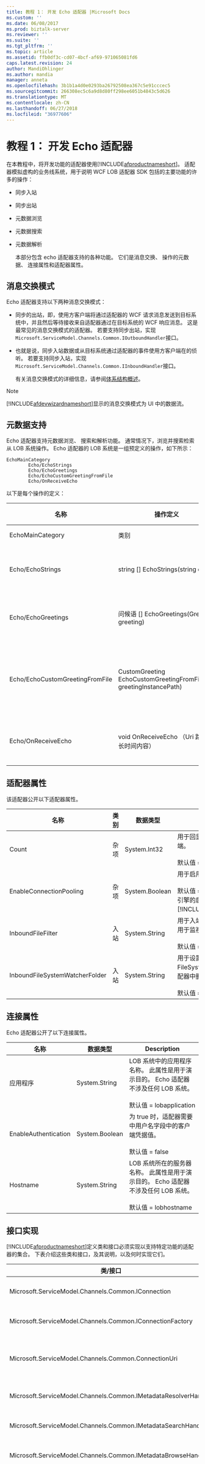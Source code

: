 ```yaml
---
title: 教程 1： 开发 Echo 适配器 |Microsoft Docs
ms.custom: ''
ms.date: 06/08/2017
ms.prod: biztalk-server
ms.reviewer: ''
ms.suite: ''
ms.tgt_pltfrm: ''
ms.topic: article
ms.assetid: ffb0df3c-cd07-4bcf-af69-971065081fd6
caps.latest.revision: 24
author: MandiOhlinger
ms.author: mandia
manager: anneta
ms.openlocfilehash: 3b1b1a4d0e0293ba26792508ea367c5e91cccec5
ms.sourcegitcommit: 266308ec5c6a9d8d80ff298ee6051b4843c5d626
ms.translationtype: MT
ms.contentlocale: zh-CN
ms.lasthandoff: 06/27/2018
ms.locfileid: "36977606"
---
```

# <a name="tutorial-1-develop-the-echo-adapter"></a>教程 1： 开发 Echo 适配器
在本教程中，将开发功能的适配器使用[!INCLUDE[afproductnameshort](../../includes/afproductnameshort-md.md)]。 适配器模拟虚构的业务线系统，用于说明 WCF LOB 适配器 SDK 包括的主要功能的许多的操作：  

- 同步入站  

- 同步出站  

- 元数据浏览  

- 元数据搜索  

- 元数据解析  

  本部分包含 echo 适配器支持的各种功能。 它们是消息交换、 操作的元数据、 连接属性和适配器属性。  

## <a name="message-exchange-patterns"></a>消息交换模式  
 Echo 适配器支持以下两种消息交换模式：  

- 同步的出站，即，使用方客户端将通过适配器的 WCF 请求消息发送到目标系统中，并且然后等待接收来自适配器通过在目标系统的 WCF 响应消息。 这是最常见的消息交换模式的适配器。 若要支持同步出站，实现`Microsoft.ServiceModel.Channels.Common.IOutboundHandler`接口。  

- 也就是说，同步入站数据或从目标系统通过适配器的事件使用方客户端在的侦听。 若要支持同步入站，实现`Microsoft.ServiceModel.Channels.Common.IInboundHandler`接口。  

  有关消息交换模式的详细信息，请参阅[体系结构概述](architecture-overview-of-the-wcf-lob-adapter-sdk.md)。  

> [!NOTE]
>  [!INCLUDE[afdevwizardnameshort](../../includes/afdevwizardnameshort-md.md)]显示的消息交换模式为 UI 中的数据流。  

## <a name="metadata-support"></a>元数据支持  
 Echo 适配器支持元数据浏览、 搜索和解析功能。 通常情况下，浏览并搜索检索从 LOB 系统操作。 Echo 适配器的 LOB 系统是一组预定义的操作，如下所示：  

```  
EchoMainCategory  
        Echo/EchoStrings  
        Echo/EchoGreetings  
        Echo/EchoCustomGreetingFromFile  
        Echo/OnReceiveEcho  
```  

 以下是每个操作的定义：  

|**名称**|**操作定义**|**Description**|**方向**|  
|--------------|------------------------------|---------------------|-------------------|  
|EchoMainCategory|类别|对操作进行分类。|N/A|  
|Echo/EchoStrings|string [] EchoStrings(string data)|将传入的字符串回显到调用客户端按指定的次数。|出站|  
|Echo/EchoGreetings|问候语 [] EchoGreetings(Greeting greeting)|将回显传入问候语对象到调用客户端按指定次数。|出站|  
|Echo/EchoCustomGreetingFromFile|CustomGreeting EchoCustomGreetingFromFile(Uri greetingInstancePath)|通过从文件读取其实例回显问候语对象。 从预定义的 XSD 文件获取问候语对象的元数据。|出站|  
|Echo/OnReceiveEcho|void OnReceiveEcho （Uri 路径，长时间内容）|回显的位置和长度的指定文件夹中删除的文件。|入站|  

## <a name="adapter-properties"></a>适配器属性  
 该适配器公开以下适配器属性。  


|            **名称**            | **类别** | **数据类型**  |                                                                                                              **Description**                                                                                                               |
|--------------------------------|--------------|----------------|--------------------------------------------------------------------------------------------------------------------------------------------------------------------------------------------------------------------------------------------|
|             Count              |     杂项     |  System.Int32  |                                                                    用于回显的输入指定次数的调用客户端。<br /><br /> 默认值 = 5                                                                     |
|    EnableConnectionPooling     |     杂项     | System.Boolean | 用于启用或禁用连接池的适配器。<br /><br /> 默认值 = true，这意味着，在运行时引擎的启用连接池[!INCLUDE[afproductnameshort](../../includes/afproductnameshort-md.md)]。 |
|       InboundFileFilter        |   入站    | System.String  |                                                   用于入站方案，FileSystemWatcher 用于监视扩展的文件。<br /><br /> 默认值 =\*.txt                                                   |
| InboundFileSystemWatcherFolder |   入站    | System.String  |                                        用于设置其中会为 FileSystemWatcher 引发通知到适配器中删除文件的文件夹。<br /><br /> 默认值 = c:\inbound\watcher。                                        |

## <a name="connection-properties"></a>连接属性  
 Echo 适配器公开了以下连接属性。  

|**名称**|**数据类型**|**Description**|  
|--------------|-------------------|---------------------|  
|应用程序|System.String|LOB 系统中的应用程序名称。 此属性是用于演示目的。 Echo 适配器不涉及任何 LOB 系统。<br /><br /> 默认值 = lobapplication|  
|EnableAuthentication|System.Boolean|为 true 时，适配器需要中用户名字段中的客户端凭据值。<br /><br /> 默认值 = false|  
|Hostname|System.String|LOB 系统所在的服务器名称。 此属性是用于演示目的。 Echo 适配器不涉及任何 LOB 系统。<br /><br /> 默认值 = lobhostname|  

## <a name="interface-implementation"></a>接口实现  
 [!INCLUDE[afproductnameshort](../../includes/afproductnameshort-md.md)]定义类和接口必须实现以支持特定功能的适配器的集合。 下表介绍这些类和接口，及其说明，以及何时实现它们。  


|                       **类/接口**                       |                                                                                       **何时实现**                                                                                        |                                                                                      **Description**                                                                                       |
|-----------------------------------------------------------------|----------------------------------------------------------------------------------------------------------------------------------------------------------------------------------------------------|--------------------------------------------------------------------------------------------------------------------------------------------------------------------------------------------|
|       Microsoft.ServiceModel.Channels.Common.IConnection        |                                                                     如果您需要定义与目标系统的连接。                                                                     |                                                                        到目标系统中定义的连接。                                                                        |
|    Microsoft.ServiceModel.Channels.Common.IConnectionFactory    |                                                                      如果需要创建与目标系统的连接。                                                                      |                                                                        创建与目标系统的连接。                                                                        |
|      Microsoft.ServiceModel.Channels.Common.ConnectionUri       | 如果需要管理的连接 Uri。<br /><br /> 如果需要进行分类中的连接属性[!INCLUDE[addadapterservrefshort](../../includes/addadapterservrefshort-md.md)]工具。 |                                                                      管理目标系统的连接 Uri。                                                                       |
| Microsoft.ServiceModel.Channels.Common.IMetadataResolverHandler |                                                                       您的适配器必须支持元数据解析功能。                                                                       |                                                                           解析操作和类型元数据。                                                                            |
|  Microsoft.ServiceModel.Channels.Common.IMetadataSearchHandler  |                                                                        如果您的适配器支持元数据的搜索功能。                                                                        |                                                                   搜索目标系统中的操作。                                                                    |
|  Microsoft.ServiceModel.Channels.Common.IMetadataBrowseHandler  |                                                                            您的适配器必须支持浏览功能                                                                             |                                                                    浏览目标系统中的操作。                                                                    |
|     Microsoft.ServiceModel.Channels.Common.IOutboundHandler     |                                                                  如果您的适配器通常需要支持出站的功能。                                                                   | 将传入的 WCF 请求消息转换为目标系统消息，调用目标的系统特定函数，然后将响应转换为传出 WCF 响应消息。 |
|     Microsoft.ServiceModel.Channels.Common.IInboundHandler      |                                                                            如果您的适配器支持入站的功能。                                                                            |                                                                   侦听的数据和/或目标系统中的事件。                                                                   |

 若要简化适配器开发，使用[!INCLUDE[afdevwizardnameshort](../../includes/afdevwizardnameshort-md.md)]生成适配器项目，这会创建一组针对适配器功能的派生类。  

 若要自定义适配器和连接属性通过[!INCLUDE[addadapterservrefshort](../../includes/addadapterservrefshort-md.md)]并[!INCLUDE[consumeadapterservshort](../../includes/consumeadapterservshort-md.md)]工具，修改生成的以下文件[!INCLUDE[afdevwizardnameshort](../../includes/afdevwizardnameshort-md.md)]。  

- {Projectname}BindingElement.cs  

- {Projectname}BindingElementExtensionElement.cs  

- {Projectname}ConnectionUri.cs  

  有关如何执行此操作的详细信息，请参阅[步骤 2： 将适配器和连接属性分类](../../adapters-and-accelerators/wcf-lob-adapter-sdk/step-2-categorize-the-adapter-and-connection-properties.md)。  

## <a name="see-also"></a>请参阅  
 [教程，了解 WCF LOB 适配器 SDK](../../adapters-and-accelerators/wcf-lob-adapter-sdk/tutorials-to-learn-the-wcf-lob-adapter-sdk.md)